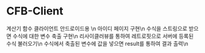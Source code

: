 # CFB-Client
계산기 함수 클라이언트 안드로이드용
\n
아이디 페이지 구현\n
수식을 스트링으로 받으면 수식에 대한 변수 축출 구현\n
리사이클러뷰를 통하여 레트로핏으로 서버에 등록된 수식 불러오기\n
수식에서 축출된 변수에 값을 넣으면 result를 통하여 결과 출력\n

